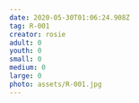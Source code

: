```yaml
---
date: 2020-05-30T01:06:24.908Z
tag: R-001
creator: rosie
adult: 0
youth: 0
small: 0
medium: 0
large: 0
photo: assets/R-001.jpg
---
```

